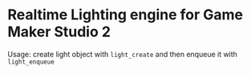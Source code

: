 # Realtime Lighting engine for Game Maker Studio 2
Usage: create light object with ```light_create``` and then enqueue it with ```light_enqueue```

